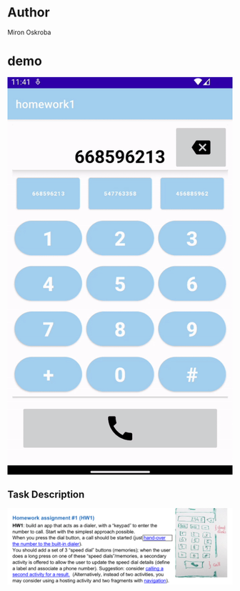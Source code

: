 # Author
Miron Oskroba
# demo
![Alt text](/readme-resources/dialer.gif?raw=true "")

## Task Description
![Alt text](/readme-resources/dialer-app-task-description.png?raw=true "")

